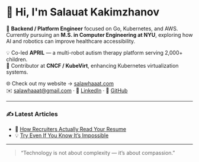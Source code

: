 # 👋 Hi, I'm Salauat Kakimzhanov  

🎯 **Backend / Platform Engineer** focused on Go, Kubernetes, and AWS.  
Currently pursuing an **M.S. in Computer Engineering at NYU**, exploring how AI and robotics can improve healthcare accessibility.  

💡 Co-led **APRIL** — a multi-robot autism therapy platform serving 2,000+ children.  
🧩 Contributor at **CNCF / KubeVirt**, enhancing Kubernetes virtualization systems.  

🌐 Check out my website → [salawhaaat.com](https://salawhaaat.com)  
✉️ [salawhaaat@gmail.com](mailto:salawhaaat@gmail.com) · 🔗 [LinkedIn](https://linkedin.com/in/salawhaaat) · 🐙 [GitHub](https://github.com/salawhaaat)

---

### ✍️ Latest Articles
- 🧠 [How Recruiters Actually Read Your Resume](https://salawhaaat.com/blog/how-recruiters-read/)  
- 💡 [Try Even If You Know It’s Impossible](https://salawhaaat.com/blog/try-even-if-you-know-its-impossible/)

---

> “Technology is not about complexity — it’s about compassion.”
